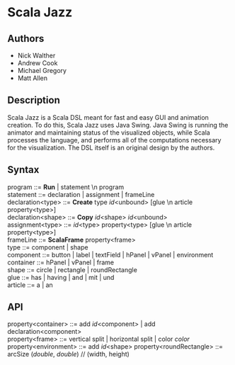 # Scala Jazz
## Authors
* Nick Walther
* Andrew Cook
* Michael Gregory
* Matt Allen

## Description

Scala Jazz is a Scala DSL meant for fast and easy GUI and animation creation. To do this, Scala Jazz uses Java Swing. Java Swing is running the animator and maintaining status of the visualized objects, while Scala processes the language, and performs all of the computations necessary for the visualization. The DSL itself is an original design by the authors.

## Syntax

program ::= __Run__ | statement \\n program  
statement ::= declaration | assignment | frameLine  
declaration\<type\> ::= __Create__ type _id_\<unbound\> [glue \\n article property\<type\>]  
declaration\<shape\> ::= __Copy__ _id_\<shape\> _id_\<unbound\>  
assignment\<type\> ::= _id_\<type\> property\<type\> \[glue \\n article property\<type\>\]  
frameLine ::= __ScalaFrame__ property\<frame\>  
type ::= component | shape  
component ::=  button | label | textField | hPanel | vPanel | environment  
container ::= hPanel | vPanel | frame  
shape ::= circle | rectangle | roundRectangle   
glue ::=  has | having | and | mit | und  
article ::= a | an  

## API

property\<container\> ::= add _id_\<component\> | add declaration\<component\>  
property\<frame\> ::= vertical split | horizontal split | color _color_  
property\<environment\> ::= add _id_\<shape\>
property\<roundRectangle\> ::= arcSize (_double_, _double_) // (width, height)
